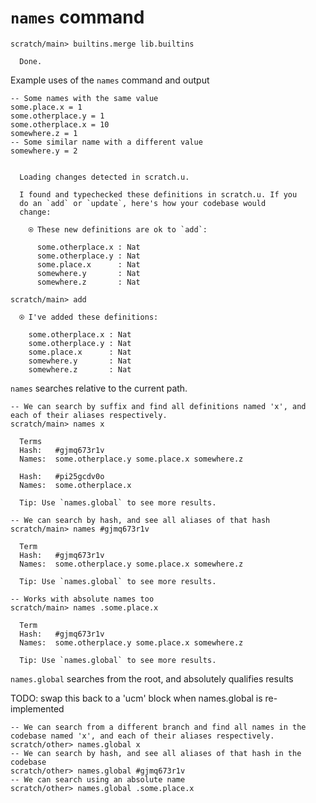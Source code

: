 # `names` command

``` ucm
scratch/main> builtins.merge lib.builtins

  Done.

```
Example uses of the `names` command and output

``` unison
-- Some names with the same value
some.place.x = 1
some.otherplace.y = 1
some.otherplace.x = 10
somewhere.z = 1
-- Some similar name with a different value
somewhere.y = 2
```

``` ucm

  Loading changes detected in scratch.u.

  I found and typechecked these definitions in scratch.u. If you
  do an `add` or `update`, here's how your codebase would
  change:
  
    ⍟ These new definitions are ok to `add`:
    
      some.otherplace.x : Nat
      some.otherplace.y : Nat
      some.place.x      : Nat
      somewhere.y       : Nat
      somewhere.z       : Nat

```
``` ucm
scratch/main> add

  ⍟ I've added these definitions:
  
    some.otherplace.x : Nat
    some.otherplace.y : Nat
    some.place.x      : Nat
    somewhere.y       : Nat
    somewhere.z       : Nat

```
`names` searches relative to the current path.

``` ucm
-- We can search by suffix and find all definitions named 'x', and each of their aliases respectively.
scratch/main> names x

  Terms
  Hash:   #gjmq673r1v
  Names:  some.otherplace.y some.place.x somewhere.z
  
  Hash:   #pi25gcdv0o
  Names:  some.otherplace.x
  
  Tip: Use `names.global` to see more results.

-- We can search by hash, and see all aliases of that hash
scratch/main> names #gjmq673r1v

  Term
  Hash:   #gjmq673r1v
  Names:  some.otherplace.y some.place.x somewhere.z
  
  Tip: Use `names.global` to see more results.

-- Works with absolute names too
scratch/main> names .some.place.x

  Term
  Hash:   #gjmq673r1v
  Names:  some.otherplace.y some.place.x somewhere.z
  
  Tip: Use `names.global` to see more results.

```
`names.global` searches from the root, and absolutely qualifies results

TODO: swap this back to a 'ucm' block when names.global is re-implemented

    -- We can search from a different branch and find all names in the codebase named 'x', and each of their aliases respectively.
    scratch/other> names.global x
    -- We can search by hash, and see all aliases of that hash in the codebase
    scratch/other> names.global #gjmq673r1v
    -- We can search using an absolute name
    scratch/other> names.global .some.place.x


